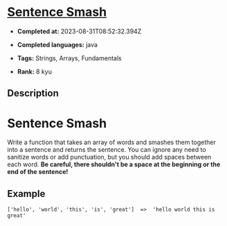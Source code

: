 # [Sentence Smash](https://www.codewars.com/kata/53dc23c68a0c93699800041d)

- **Completed at:** 2023-08-31T08:52:32.394Z

- **Completed languages:** java

- **Tags:** Strings, Arrays, Fundamentals

- **Rank:** 8 kyu

## Description

# Sentence Smash

Write a function that takes an array of words and smashes them together into a sentence and returns the sentence. You can ignore any need to sanitize words or add punctuation, but you should add spaces between each word. **Be careful, there shouldn't be a space at the beginning or the end of the sentence!**

## Example

```
['hello', 'world', 'this', 'is', 'great']  =>  'hello world this is great'
```
